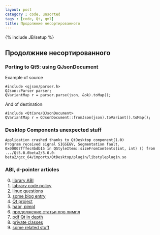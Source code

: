 ```yaml
---
layout: post
category : code, unsorted
tags : [code, Qt, qml]
title: Продолжние несортированного
---
```

{% include JB/setup %}

## Продолжние несортированного

### Porting to Qt5: using QJsonDocument

Example of source

    #include <qjson/parser.h>
    QJson::Parser parser;
    QVariantMap r = parser.parse(json, &ok).toMap();

And of destination

    #include <QtCore/QJsonDocument>
    QVariantMap r = QJsonDocument::fromJson(json).toVariant().toMap();


### Desktop Components unexpected stuff

    Application crashed thanks to QtDesktop component(1.0)
    Program received signal SIGSEGV, Segmentation fault.
    0x00007fffec4bdb15 in QStyleItem::sizeFromContents(int, int) () from .../Qt5.0.0beta2/5.0.0-beta2/gcc_64/imports/QtDesktop/plugin/libstyleplugin.so

### ABI, d-pointer articles
0. [library ABI](http://techbase.kde.org/Policies/Binary_Compatibility_Issues_With_C%2B%2B)
0. [labrary code policy](http://techbase.kde.org/Policies/Library_Code_Policy)
0. [linux questions](http://wiki.linuxquestions.org/wiki/Library-related_Commands_and_Files#soname)
0. [some blog entry](http://www.elpauer.org/?p=230)
0. [Qt project](http://qt-project.org/wiki/Dpointer)
0. [habr, pimpl](http://habrahabr.ru/post/76248/)
0. [продолжение статьи про пимпл](http://habrahabr.ru/post/76506/)
0. [pdf Qt in depth](ftp://ftp-developpez.com/qt/tutoriels/trolltech/DD06-QtInDepth.pdf)
0. [private classes](http://zchydem.enume.net/2010/01/19/qt-howto-private-classes-and-d-pointers/)
0. [some related stuff](http://marcmutz.wordpress.com/translated-articles/pimp-my-pimpl-%E2%80%94-reloaded/)

